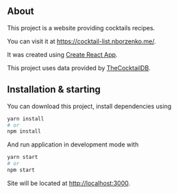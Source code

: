 ## About

This project is a website providing cocktails recipes.

You can visit it at <https://cocktail-list.nborzenko.me/>.

It was created using [Create React App](https://facebook.github.io/create-react-app/).

This project uses data provided by [TheCocktailDB](https://www.thecocktaildb.com/).

## Installation & starting

You can download this project,
install dependencies using

``` bash
yarn install
# or
npm install
```

And run application in development mode with

``` bash
yarn start
# or
npm start
```

Site will be located at <http://localhost:3000>.
